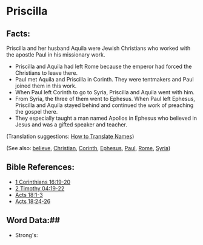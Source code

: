 # Priscilla #

## Facts: ##

Priscilla and her husband Aquila were Jewish Christians who worked with the apostle Paul in his missionary work.

* Priscilla and Aquila had left Rome because the emperor had forced the Christians to leave there.
* Paul met Aquila and Priscilla in Corinth. They were tentmakers and Paul joined them in this work.
* When Paul left Corinth to go to Syria, Priscilla and Aquila went with him.
* From Syria, the three of them went to Ephesus. When Paul left Ephesus, Priscilla and Aquila stayed behind and continued the work of preaching the gospel there.
* They especially taught a man named Apollos in Ephesus who believed in Jesus and was a gifted speaker and teacher.

(Translation suggestions: [How to Translate Names](rc://en/ta/man/translate/translate-names))

(See also: [believe](../kt/believe.md), [Christian](../kt/christian.md), [Corinth](../other/corinth.md), [Ephesus](../other/ephesus.md), [Paul](../other/paul.md), [Rome](../other/rome.md), [Syria](../other/syria.md))

## Bible References: ##

* [1 Corinthians 16:19-20](rc://en/tn/help/1co/16/19)
* [2 Timothy 04:19-22](rc://en/tn/help/2ti/04/19)
* [Acts 18:1-3](rc://en/tn/help/act/18/01)
* [Acts 18:24-26](rc://en/tn/help/act/18/24)

## Word Data:##

* Strong's: 

